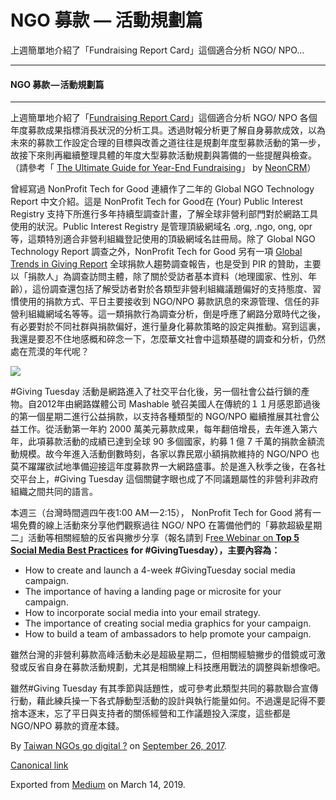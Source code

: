 NGO 募款 — 活動規劃篇
==============

上週簡單地介紹了「Fundraising Report Card」這個適合分析 NGO/ NPO…

* * *

#### NGO 募款 — 活動規劃篇

* * *

上週簡單地介紹了「[Fundraising Report Card](https://medium.twngo.xyz/ngo-%E5%8B%9F%E6%AC%BE%E7%AF%87-%E6%88%90%E6%9E%9C%E6%95%B8%E6%93%9A%E5%88%86%E6%9E%90-fundraising-report-card-cee7ac1e415e)」這個適合分析 NGO/ NPO 各個年度募款成果指標消長狀況的分析工具。透過財報分析更了解自身募款成效，以為未來的募款工作設定合理的目標與改善之道往往是規劃年度型募款活動的第一步，故接下來則再繼續整理具體的年度大型募款活動規劃與籌備的一些提醒與檢查。（請參考「 [The Ultimate Guide for Year-End Fundraising](https://www.neoncrm.com/year-end-fundraising-ultimate-guide/)」 by [NeonCRM](https://www.neoncrm.com)）

曾經寫過 NonProfit Tech for Good 連續作了二年的 Global NGO Technology Report 中文介紹。這是 NonProfit Tech for Good在 (Your) Public Interest Registry 支持下所進行多年持續型調查計畫，了解全球非營利部門對於網路工具使用的狀況。Public Interest Registry 是管理頂級網域名 .org, .ngo, ong, opr 等，這類特別適合非營利組織登記使用的頂級網域名註冊局。除了 Global NGO Technology Report 調查之外，NonProfit Tech for Good 另有一項 [Global Trends in Giving Report](http://www.givingreport.ngo/) 全球捐款人趨勢調查報告，也是受到 PIR 的贊助，主要以「捐款人」為調查訪問主體，除了關於受訪者基本資料（地理國家、性別、年齡），這份調查還包括了解受訪者對於各類型非營利組織議題偏好的支持態度、習慣使用的捐款方式、平日主要接收到 NGO/NPO 募款訊息的來源管理、信任的非營利組織網域名等等。這一類捐款行為調查分析，倒是呼應了網路分眾時代之後，有必要對於不同社群與捐款偏好，進行量身化募款策略的設定與推動。寫到這裏，我還是要忍不住地感概和碎念一下，怎麼華文社會中這類基礎的調查和分析，仍然處在荒漠的年代呢？

![](https://cdn-images-1.medium.com/max/800/1*cG5nHTuLE2z9X7YsW-5UKQ.png)

#Giving Tuesday 活動是網路進入了社交平台化後，另一個社會公益行鎖的產物。自2012年由網路媒體公司 Mashable 號召美國人在傳統的１１月感恩節過後的第一個星期二進行公益捐款，以支持各種類型的 NGO/NPO 繼續推展其社會公益工作。從活動第一年約 2000 萬美元募款成果，每年翻倍增長，去年進入第六年，此項募款活動的成績已達到全球 90 多個國家，約募 1 億 7 千萬的捐款金額流動規模。故今年進入活動倒數時刻，各家以靠民眾小額捐款維持的 NGO/NPO 也莫不躍躍欲試地準備迎接這年度募款界一大網路盛事。於是進入秋季之後，在各社交平台上，#Giving Tuesday 這個關鍵字眼也成了不同議題屬性的非營利非政府組織之間共同的語言。

本週三（台灣時間週四午夜1:00 AM — 2:15）， NonProfit Tech for Good 將有一場免費的線上活動來分享他們觀察過往 NGO/ NPO 在籌備他們的「募款超級星期二」活動等相關經驗的反省與撇步分享（報名請到 F[ree Webinar on **Top 5 Social Media Best Practices**](https://register.gotowebinar.com/register/7482237485119069186) **for #GivingTuesday），主要內容為：**

*   How to create and launch a 4-week #GivingTuesday social media campaign.
*   The importance of having a landing page or microsite for your campaign.
*   How to incorporate social media into your email strategy.
*   The importance of creating social media graphics for your campaign.
*   How to build a team of ambassadors to help promote your campaign.

雖然台灣的非營利募款高峰活動未必是超級星期二，但相關經驗撇步的借鏡或可激發或反省自身在募款活動規劃，尤其是相關線上科技應用戰法的調整與新想像吧。

雖然#Giving Tuesday 有其季節與話題性，或可參考此類型共同的募款聯合宣傳行動，藉此練兵操一下各式靜動型活動的設計與執行能量如何。不過還是記得不要捨本逐末，忘了平日與支持者的關係經營和工作議題投入深度，這些都是NGO/NPO 募款的資産本錢。

By [Taiwan NGOs go digital ?](https://medium.com/@twngo) on [September 26, 2017](https://medium.com/p/bad2fece0891).

[Canonical link](https://medium.com/@twngo/ngo-%E5%8B%9F%E6%AC%BE-%E6%B4%BB%E5%8B%95%E8%A6%8F%E5%8A%83%E7%AF%87-bad2fece0891)

Exported from [Medium](https://medium.com) on March 14, 2019.